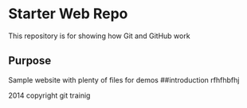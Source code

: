 # Starter Web Repo

This repository is for showing how Git and GitHub work

## Purpose

Sample website with plenty of files for demos
##introduction
rfhfhbfhj

2014 copyright git trainig
